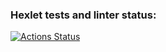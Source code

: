 ### Hexlet tests and linter status:
[![Actions Status](https://github.com/leshayurovskikh/java-project-61/actions/workflows/hexlet-check.yml/badge.svg)](https://github.com/leshayurovskikh/java-project-61/actions)
